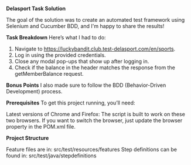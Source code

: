 **Delasport Task Solution**

The goal of the solution was to create an automated test framework using Selenium and Cucumber BDD, and I'm happy to share the results!

**Task Breakdown**
Here’s what I had to do:
1. Navigate to https://luckybandit.club.test-delasport.com/en/sports.
2. Log in using the provided credentials.
3. Close any modal pop-ups that show up after logging in.
4. Check if the balance in the header matches the response from the getMemberBalance request.

**Bonus Points**
I also made sure to follow the BDD (Behavior-Driven Development) process.

**Prerequisites**
To get this project running, you’ll need:

Latest versions of Chrome and Firefox: The script is built to work on these two browsers. If you want to switch the browser, just update the browser property in the POM.xml file.

**Project Structure**

Feature files are in: src/test/resources/features
Step definitions can be found in: src/test/java/stepdefinitions
